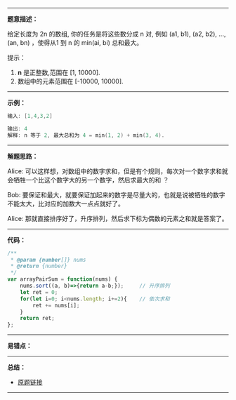 

---

**题意描述：**

给定长度为 2n 的数组, 你的任务是将这些数分成 n 对, 例如 (a1, b1), (a2, b2), ..., (an, bn) ，使得从1 到 n 的 min(ai, bi) 总和最大。

提示：

1. **n** 是正整数,范围在 [1, 10000].
2. 数组中的元素范围在 [-10000, 10000].

---

**示例：**

```c
输入: [1,4,3,2]

输出: 4
解释: n 等于 2, 最大总和为 4 = min(1, 2) + min(3, 4).
```

---

**解题思路：**

Alice: 可以这样想，对数组中的数字求和，但是有个规则，每次对一个数字求和就会牺牲一个比这个数字大的另一个数字，然后求最大的和 ？

Bob:  要保证和最大，就要保证加起来的数字是尽量大的，也就是说被牺牲的数字不能太大，比对应的加数大一点点就好了。

Alice: 那就直接排序好了，升序排列，然后求下标为偶数的元素之和就是答案了。 

---

**代码：**

```js
/**
 * @param {number[]} nums
 * @return {number}
 */
var arrayPairSum = function(nums) {
    nums.sort((a, b)=>{return a-b;});     // 升序排列
    let ret = 0;
    for(let i=0; i<nums.length; i+=2){    // 依次求和
        ret += nums[i];
    }
    return ret;
};
```

---

**易错点：**

---

**总结：**

- [原题链接](https://leetcode-cn.com/problems/array-partition-i/)

---

